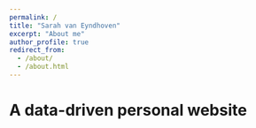 ```yaml
---
permalink: /
title: "Sarah van Eyndhoven"
excerpt: "About me"
author_profile: true
redirect_from: 
  - /about/
  - /about.html
---
```




A data-driven personal website
======

